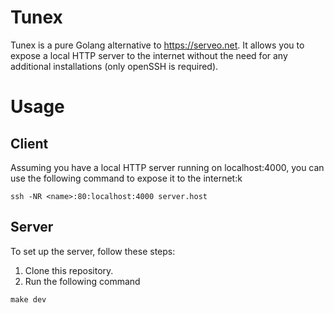 # Tunex

Tunex is a pure Golang alternative to https://serveo.net. It allows you to expose a local HTTP server to the internet without the need for any additional installations (only openSSH is required).

# Usage

## Client

Assuming you have a local HTTP server running on localhost:4000, you can use the following command to expose it to the internet:k

```
ssh -NR <name>:80:localhost:4000 server.host
```

## Server

To set up the server, follow these steps:

1. Clone this repository.
2. Run the following command

```
make dev
```
